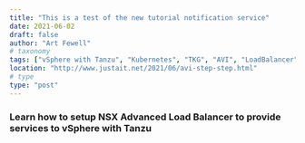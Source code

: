 ```yaml
---
title: "This is a test of the new tutorial notification service"
date: 2021-06-02
draft: false
author: "Art Fewell"
# taxonomy
tags: ["vSphere with Tanzu", "Kubernetes", "TKG", "AVI", "LoadBalancer"]
location: "http://www.justait.net/2021/06/avi-step-step.html"
# type
type: "post"
---
```


### Learn how to setup NSX Advanced Load Balancer to provide services to vSphere with Tanzu
